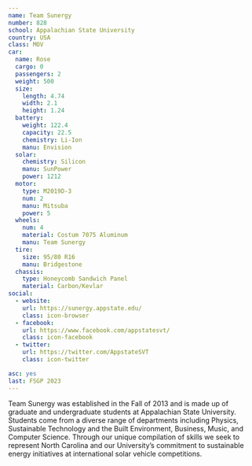 ```yaml
---
name: Team Sunergy
number: 828
school: Appalachian State University
country: USA
class: MOV
car: 
  name: Rose
  cargo: 0
  passengers: 2
  weight: 500
  size:
    length: 4.74
    width: 2.1
    height: 1.24
  battery: 
    weight: 122.4
    capacity: 22.5
    chemistry: Li-Ion
    manu: Envision
  solar: 
    chemistry: Silicon
    manu: SunPower
    power: 1212
  motor: 
    type: M2019D-3
    num: 2
    manu: Mitsuba
    power: 5
  wheels: 
    num: 4
    material: Costum 7075 Aluminum
    manu: Team Sunergy
  tire:
    size: 95/80 R16
    manu: Bridgestone
  chassis: 
    type: Honeycomb Sandwich Panel
    material: Carbon/Kevlar
social: 
  - website: 
    url: https://sunergy.appstate.edu/
    class: icon-browser
  - facebook: 
    url: https://www.facebook.com/appstatesvt/
    class: icon-facebook
  - twitter: 
    url: https://twitter.com/AppstateSVT
    class: icon-twitter

asc: yes
last: FSGP 2023
---
```

Team Sunergy was established in the Fall of 2013 and is made up of graduate and undergraduate students at Appalachian State University. Students come from a diverse range of departments including Physics, Sustainable Technology and the Built Environment, Business, Music, and Computer Science. Through our unique compilation of skills we seek to represent North Carolina and our University’s commitment to sustainable energy initiatives at international solar vehicle competitions.